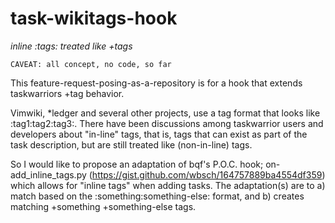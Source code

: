 # task-wikitags-hook
_inline :tags: treated like +tags_

    CAVEAT: all concept, no code, so far
    
This feature-request-posing-as-a-repository is for a hook that extends taskwarriors +tag behavior.

Vimwiki, *ledger and several other projects, use a tag format that looks like :tag1:tag2:tag3:. There have been discussions among taskwarrior users and developers about "in-line" tags, that is, tags that can exist as part of the task description, but are still treated like (non-in-line) tags.

So I would like to propose an adaptation of bqf's P.O.C. hook; on-add_inline_tags.py (https://gist.github.com/wbsch/164757889ba4554df359) which allows for "inline tags" when adding tasks. The adaptation(s) are to a) match based on the :something:something-else: format, and b) creates matching +something +something-else tags.  

